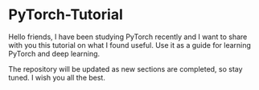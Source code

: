# PyTorch-Tutorial
Hello friends, I have been studying PyTorch recently and I want to share with you this tutorial on what I found useful. Use it as a guide for learning PyTorch and deep learning.


The repository will be updated as new sections are completed, so stay tuned. I wish you all the best.
